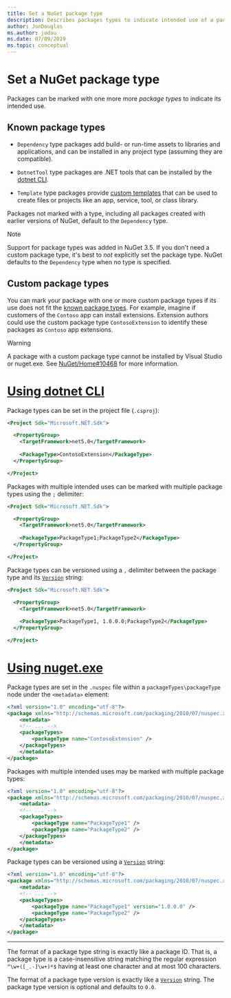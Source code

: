 ```yaml
---
title: Set a NuGet package type
description: Describes packages types to indicate intended use of a package.
author: JonDouglas
ms.author: jodou
ms.date: 07/09/2019
ms.topic: conceptual
---
```


# Set a NuGet package type

Packages can be marked with one more more *package types* to indicate its intended use.

## Known package types

- `Dependency` type packages add build- or run-time assets to libraries and applications, and can be installed in any project type (assuming they are compatible).

- `DotnetTool` type packages are .NET tools that can be installed by the [dotnet CLI](/dotnet/articles/core/tools/index).

- `Template` type packages provide [custom templates](/dotnet/core/tools/custom-templates) that can be used to create files or projects like an app, service, tool, or class library.

Packages not marked with a type, including all packages created with earlier versions of NuGet, default to the `Dependency` type.

> [!NOTE]
> Support for package types was added in NuGet 3.5.
> If you don't need a custom package type, it's best to *not* explicitly set the package type.
> NuGet defaults to the `Dependency` type when no type is specified.

## Custom package types

You can mark your package with one or more custom package types if its use does not fit the [known package types](#known-package-types). For example, imagine if customers of the `Contoso` app can install extensions. Extension authors could use the custom package type `ContosoExtension` to identify these packages as `Contoso` app extensions.

> [!WARNING]
> A package with a custom package type cannot be installed by Visual Studio or nuget.exe. See [NuGet/Home#10468](https://github.com/NuGet/Home/issues/10468) for more information.

# [Using dotnet CLI](#tab/dotnet)

Package types can be set in the project file (`.csproj`):

```xml
<Project Sdk="Microsoft.NET.Sdk">

  <PropertyGroup>
    <TargetFramework>net5.0</TargetFramework>
    
    <PackageType>ContosoExtension</PackageType>
  </PropertyGroup>

</Project>
```

Packages with multiple intended uses can be marked with multiple package types using the `;` delimiter:

```xml
<Project Sdk="Microsoft.NET.Sdk">

  <PropertyGroup>
    <TargetFramework>net5.0</TargetFramework>
    
    <PackageType>PackageType1;PackageType2</PackageType>
  </PropertyGroup>

</Project>
```

Package types can be versioned using a `,` delimiter between the package type and its [`Version`](/dotnet/api/system.version) string:

```xml
<Project Sdk="Microsoft.NET.Sdk">

  <PropertyGroup>
    <TargetFramework>net5.0</TargetFramework>
    
    <PackageType>PackageType1, 1.0.0.0;PackageType2</PackageType>
  </PropertyGroup>

</Project>
```

# [Using nuget.exe](#tab/nugetexe)

Package types are set in the `.nuspec` file within a `packageTypes\packageType` node under the `<metadata>` element:

```xml
<?xml version="1.0" encoding="utf-8"?>
<package xmlns="http://schemas.microsoft.com/packaging/2010/07/nuspec.xsd">
    <metadata>
    <!-- ... -->
    <packageTypes>
        <packageType name="ContosoExtension" />
    </packageTypes>
    </metadata>
</package>
```

Packages with multiple intended uses may be marked with multiple package types:

```xml
<?xml version="1.0" encoding="utf-8"?>
<package xmlns="http://schemas.microsoft.com/packaging/2010/07/nuspec.xsd">
    <metadata>
    <!-- ... -->
    <packageTypes>
        <packageType name="PackageType1" />
        <packageType name="PackageType2" />
    </packageTypes>
    </metadata>
</package>
```

Package types can be versioned using a [`Version`](/dotnet/api/system.version) string:

```xml
<?xml version="1.0" encoding="utf-8"?>
<package xmlns="http://schemas.microsoft.com/packaging/2010/07/nuspec.xsd">
    <metadata>
    <!-- ... -->
    <packageTypes>
        <packageType name="PackageType1" version="1.0.0.0" />
        <packageType name="PackageType2" />
    </packageTypes>
    </metadata>
</package>
```

---

The format of a package type string is exactly like a package ID. That is, a package type is a case-insensitive string matching the regular expression `^\w+([_.-]\w+)*$` having at least one character and at most 100 characters.

The format of a package type version is exactly like a [`Version`](/dotnet/api/system.version) string. The package type version is optional and defaults to `0.0`.
